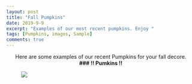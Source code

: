 ```yaml
---
layout: post
title: "Fall Pumpkins"
date: 2019-9-9
excerpt: "Examples of our most recent pumpkins. Enjoy "
tags: [Pumpkins, images, Sample]
comments: true
---
```


<center>Here are some examples of our recent Pumpkins for your fall decore. 
<br>
<b>### !! Pumkins !!</br></b></center>

<figure>
    <a href="https://i.pinimg.com/564x/e7/51/31/e75131d11f2c92dc2523a554b9613fcb.jpg"><img src="https://i.pinimg.com/564x/e7/51/31/e75131d11f2c92dc2523a554b9613fcb.jpg"></a>
	<figcaption><a href="https://i.pinimg.com/564x/e7/51/31/e75131d11f2c92dc2523a554b9613fcb.jpg"></a></figcaption>
</figure>


